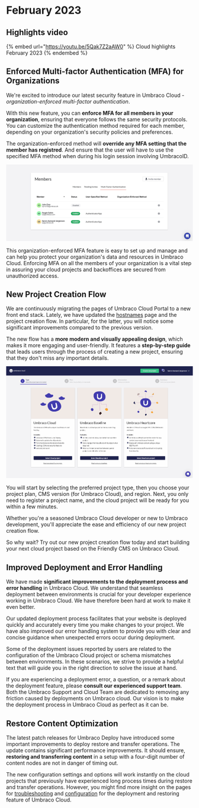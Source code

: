 # February 2023

## Highlights video

{% embed url="https://youtu.be/5Qak7Z2aAW0" %}
Cloud highlights February 2023
{% endembed %}

## Enforced Multi-factor Authentication (MFA) for Organizations

We're excited to introduce our latest security feature in Umbraco Cloud - _organization-enforced multi-factor authentication_.

With this new feature, you can **enforce MFA for all members in your organization**, ensuring that everyone follows the same security protocols. You can customize the authentication method required for each member, depending on your organization's security policies and preferences.

The organization-enforced method will **override any MFA setting that the member has registred**. And ensure that the user will have to use the specified MFA method when during his login session involving UmbracoID.

![Cloud-artboard](images/MfaEnforcedOrganizationMethod.gif)

This organization-enforced MFA feature is easy to set up and manage and can help you protect your organization's data and resources in Umbraco Cloud. Enforcing MFA on all the members of your organization is a vital step in assuring your cloud projects and backoffices are secured from unauthorized access.

## New Project Creation Flow

We are continuously migrating the pages of Umbraco Cloud Portal to a new front end stack. Lately, we have updated the [hostnames](https://docs.umbraco.com/umbraco-cloud/setup/project-settings/manage-hostnames) page and the project creation flow. In particular, for the latter, you will notice some significant improvements compared to the previous version.

The new flow has a **more modern and visually appealing design**, which makes it more engaging and user-friendly. It features a **step-by-step guide** that leads users through the process of creating a new project, ensuring that they don't miss any important details.

![OrgMfaDisplay](images/ProjectCreationFlow.gif)

You will start by selecting the preferred project type, then you choose your project plan, CMS version (for Umbraco Cloud), and region. Next, you only need to register a project name, and the cloud project will be ready for you within a few minutes.

Whether you're a seasoned Umbraco Cloud developer or new to Umbraco development, you'll appreciate the ease and efficiency of our new project creation flow.

So why wait? Try out our new project creation flow today and start building your next cloud project based on the Friendly CMS on Umbraco Cloud.

## Improved Deployment and Error Handling

We have made **significant improvements to the deployment process and error handling** in Umbraco Cloud. We understand that seamless deployment between environments is crucial for your developer experience working in Umbraco Cloud. We have therefore been hard at work to make it even better.

Our updated deployment process facilitates that your website is deployed quickly and accurately every time you make changes to your project. We have also improved our error handling system to provide you with clear and concise guidance when unexpected errors occur during deployment.

Some of the deployment issues reported by users are related to the configuration of the Umbraco Cloud project or schema mismatches between environments. In these scenarios, we strive to provide a helpful text that will guide you in the right direction to solve the issue at hand.

If you are experiencing a deployment error, a question, or a remark about the deployment feature, please **consult our experienced support team**. Both the Umbraco Support and Cloud Team are dedicated to removing any friction caused by deployments on Umbraco cloud. Our vision is to make the deployment process in Umbraco Cloud as perfect as it can be.

## Restore Content Optimization

The latest patch releases for Umbraco Deploy have introduced some important improvements to deploy restore and transfer operations. The update contains significant performance improvements. It should ensure, **restoring and transferring content** in a setup with a four-digit number of content nodes are not in danger of timing out.

The new configuration settings and options will work instantly on the cloud projects that previously have experienced long process times during restore and transfer operations. However, you might find more insight on the pages for [troubleshooting](https://docs.umbraco.com/umbraco-deploy/troubleshooting) and [configuration](https://docs.umbraco.com/umbraco-deploy/deploy-settings) for the deployment and restoring feature of Umbraco Cloud.
